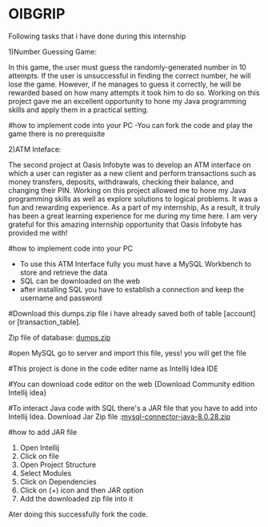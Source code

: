 # OIBGRIP

Following tasks that i have done during this internship

1)Number Guessing Game:

In this game, the user must guess the randomly-generated number in 10 attempts. If the user is unsuccessful in finding the correct number, he will lose the game. However, if he manages to guess it correctly, he will be rewarded based on how many attempts it took him to do so. Working on this project gave me an excellent opportunity to hone my Java programming skills and apply them in a practical setting.

#how to implement code into your PC
-You can fork the code and play the game there is no prerequisite

2)ATM Inteface:

The second project at Oasis Infobyte was to develop an ATM interface on which a user can register as a new client and perform transactions such as money transfers, deposits, withdrawals, checking their balance, and changing their PIN. Working on this project allowed me to hone my Java programming skills as well as explore solutions to logical problems. It was a fun and rewarding experience. As a part of my internship, As a result, it truly has been a great learning experience for me during my time here. I am very grateful for this amazing internship opportunity that Oasis Infobyte has provided me with!

#how to implement code into your PC

- To use this ATM Interface fully you must have a MySQL Workbench to store and retrieve the data
- SQL can be downloaded on the web 
- after installing SQL you have to establish a connection and keep the username and password

#Download this dumps.zip file i have already saved both of table [account] or [transaction_table].

Zip file of database: [dumps.zip](https://github.com/mirzaAfnanBaig/OIBGRIP/files/10324276/dumps.zip)

#open MySQL go to server and import this file, yess! you will get the file
 
#This project is done in the code editer name as Intellij Idea IDE

#You can download code editor on the web {Download Community edition Intellij idea}

#To interact Java code with SQL there's a JAR file that you have to add into Intellij Idea. 
Download Jar Zip file :[mysql-connector-java-8.0.28.zip](https://github.com/mirzaAfnanBaig/OIBGRIP/files/10324631/mysql-connector-java-8.0.28.zip)

#how to add JAR file

1. Open Intellij
2. Click on file 
3. Open Project Structure
4. Select Modules
5. Click on Dependencies
6. Click on (+) icon and then JAR option
7. Add the downloaded zip file into it

Ater doing this successfully fork the code.
